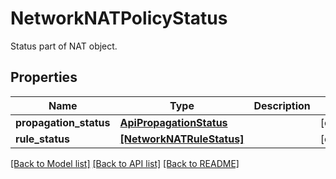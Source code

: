 # NetworkNATPolicyStatus

Status part of NAT object.
## Properties
Name | Type | Description | Notes
------------ | ------------- | ------------- | -------------
**propagation_status** | [**ApiPropagationStatus**](ApiPropagationStatus.md) |  | [optional] 
**rule_status** | [**[NetworkNATRuleStatus]**](NetworkNATRuleStatus.md) |  | [optional] 

[[Back to Model list]](../README.md#documentation-for-models) [[Back to API list]](../README.md#documentation-for-api-endpoints) [[Back to README]](../README.md)


